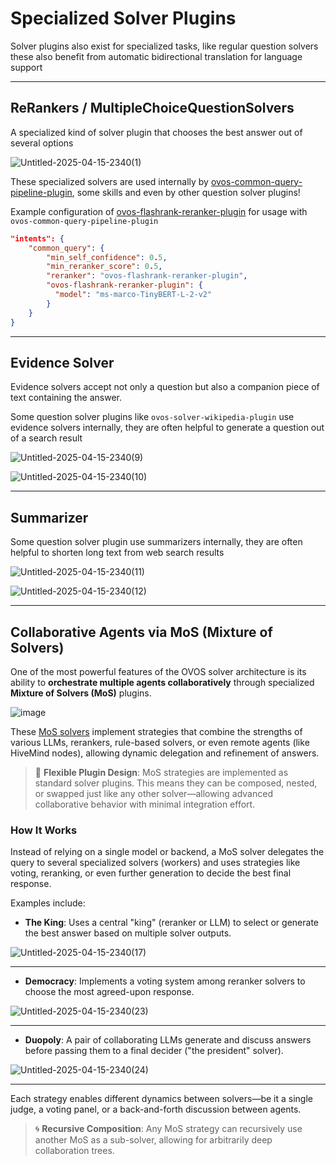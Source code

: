 # Specialized Solver Plugins

Solver plugins also exist for specialized tasks, like regular question solvers these also benefit from automatic bidirectional translation for language support

---

## ReRankers / MultipleChoiceQuestionSolvers

A specialized kind of solver plugin that chooses the best answer out of several options

![Untitled-2025-04-15-2340(1)](https://github.com/user-attachments/assets/61c5034b-e54f-434a-8cbf-e967154af983)

These specialized solvers are used internally by [ovos-common-query-pipeline-plugin](https://github.com/OpenVoiceOS/ovos-common-query-pipeline-plugin), some skills and even by other question solver plugins!

Example configuration of [ovos-flashrank-reranker-plugin](https://github.com/TigreGotico/ovos-flashrank-reranker-plugin) for usage with `ovos-common-query-pipeline-plugin`

```json
"intents": {
    "common_query": {
        "min_self_confidence": 0.5,
        "min_reranker_score": 0.5,
        "reranker": "ovos-flashrank-reranker-plugin",
        "ovos-flashrank-reranker-plugin": {
          "model": "ms-marco-TinyBERT-L-2-v2"
        }
    }
}
```

---

## Evidence Solver

Evidence solvers accept not only a question but also a companion piece of text containing the answer.

Some question solver plugins like `ovos-solver-wikipedia-plugin` use evidence solvers internally, they are often helpful to generate a question out of a search result

![Untitled-2025-04-15-2340(9)](https://github.com/user-attachments/assets/0c02a323-2098-4e4d-a577-0721e8326380)

![Untitled-2025-04-15-2340(10)](https://github.com/user-attachments/assets/d789d3ce-b425-405c-8ae1-3ff495817507)

---

## Summarizer

Some question solver plugin use summarizers internally, they are often helpful to shorten long text from web search results

![Untitled-2025-04-15-2340(11)](https://github.com/user-attachments/assets/1ae97ca9-e33e-4448-abec-311f99074bbd)

![Untitled-2025-04-15-2340(12)](https://github.com/user-attachments/assets/416e0eb9-0da9-4515-9c69-7667fb878ba5)


---

## Collaborative Agents via MoS (Mixture of Solvers)

One of the most powerful features of the OVOS solver architecture is its ability to **orchestrate multiple agents collaboratively** through specialized **Mixture of Solvers (MoS)** plugins.

![image](https://gist.github.com/user-attachments/assets/a1ef9307-0680-4fb0-9616-0ecd8332ae73)

These [MoS solvers](https://github.com/TigreGotico/ovos-MoS) implement strategies that combine the strengths of various LLMs, rerankers, rule-based solvers, or even remote agents (like HiveMind nodes), allowing dynamic delegation and refinement of answers.

> 🤝 **Flexible Plugin Design**: MoS strategies are implemented as standard solver plugins. This means they can be composed, nested, or swapped just like any other solver—allowing advanced collaborative behavior with minimal integration effort.

### How It Works

Instead of relying on a single model or backend, a MoS solver delegates the query to several specialized solvers (workers) and uses strategies like voting, reranking, or even further generation to decide the best final response.

Examples include:

- **The King**: Uses a central "king" (reranker or LLM) to select or generate the best answer based on multiple solver outputs.
  
![Untitled-2025-04-15-2340(17)](https://github.com/user-attachments/assets/64748c82-c17d-4421-a9d6-62b24f779dd2)

---

- **Democracy**: Implements a voting system among reranker solvers to choose the most agreed-upon response.

![Untitled-2025-04-15-2340(23)](https://github.com/user-attachments/assets/088939db-08df-4a03-b194-e0e6a823ef51)

---

- **Duopoly**: A pair of collaborating LLMs generate and discuss answers before passing them to a final decider ("the president" solver).
  
![Untitled-2025-04-15-2340(24)](https://github.com/user-attachments/assets/cf5a2d82-b768-42c4-9d44-068d5c2d2d42)

---

Each strategy enables different dynamics between solvers—be it a single judge, a voting panel, or a back-and-forth discussion between agents.


> 🌀 **Recursive Composition**: Any MoS strategy can recursively use another MoS as a sub-solver, allowing for arbitrarily deep collaboration trees.


